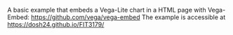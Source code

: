 A basic example that embeds a Vega-Lite chart in a HTML page with Vega-Embed: https://github.com/vega/vega-embed The example is accessible at https://dosh24.github.io/FIT3179/
